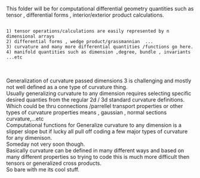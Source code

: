 This folder will be for computational differential geometry quantities such as tensor , differential forms , interior/exterior product calculations.
<pre>
<code>
1) tensor operations/calculations are easily represented by n dimensional arrays
2) differential forms , wedge product/grassmannian  ...
3) curvature and many more differential quantities /functions go here.
4) manifold quantities such as dimension ,degree, bundle , invariants ...etc
</code>
</pre>

<br>
Generalization of curvature passed dimensions 3 is challenging and mostly not well defined as a one type of curvature thing.<br>
Usually generalizing curvature to any dimension requires selecting specific desired quanties from the regular 2d / 3d standard curvature definitions.
<br> 
Which could be thru connections /parrellel transport properties or other types of curvature properties means , gaussian , normal sections curvature,...etc
<br>
Computational functions for Generalize curvature to any dimension is a slipper slope but if lucky all pull off coding a few major types of curvature for any dimenison.
<br> 
Someday not very soon though.
<br>
Basically curvature can be defined in many different ways and based on many different properties so trying to code this is much more difficult then tensors or generalized cross products.
<br>
So bare with me its cool stuff.


